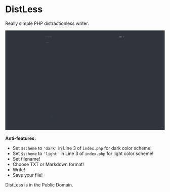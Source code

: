 # DistLess

Really simple PHP distractionless writer.

![DistLess Dark Scheme](/assets/imgs/distless.JPG)

**Anti-features:**
- Set `$scheme` to `'dark'` in Line 3 of `index.php` for dark color scheme!
- Set `$scheme` to `'light'` in Line 3 of `index.php` for light color scheme!
- Set filename!
- Choose TXT or Markdown format!
- Write!
- Save your file!

DistLess is in the Public Domain.

